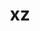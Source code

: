 ---
title: "xz"
layout: cache
categories: [package, develop-2024-09-22]
meta: {"versions": ["5.4.6"], "compilers": ["apple-clang@=15.0.0", "cce@=15.0.1", "gcc@=10.2.1", "gcc@=11.1.0", "gcc@=11.4.0", "gcc@=12.3.0", "gcc@=7.3.1", "gcc@=7.5.0", "gcc@=9.4.0", "intel@=2021.10.0", "msvc@=19.39.33523", "oneapi@=2024.2.1"], "oss": ["amzn2", "centos7", "rhel8", "ubuntu18.04", "ubuntu20.04", "ubuntu22.04", "ventura", "windows10.0.20348"], "platforms": ["darwin", "linux", "windows"], "targets": ["aarch64", "neoverse_n1", "neoverse_v1", "neoverse_v2", "ppc64le", "x86_64", "x86_64_v3", "x86_64_v4", "zen4"], "stacks": ["aws-isc", "aws-isc-aarch64", "aws-pcluster-neoverse_v1", "aws-pcluster-x86_64_v4", "build_systems", "data-vis-sdk", "developer-tools-manylinux2014", "e4s-cray-rhel", "e4s-neoverse-v2", "e4s-neoverse_v1", "e4s-oneapi", "e4s-power", "e4s-rocm-external", "ml-darwin-aarch64-mps", "ml-linux-x86_64-cpu", "ml-linux-x86_64-cuda", "ml-linux-x86_64-rocm", "radiuss", "radiuss-aws", "radiuss-aws-aarch64", "root", "tutorial", "windows-vis"], "num_specs": 26, "num_specs_by_stack": {"root": 26, "ml-darwin-aarch64-mps": 1, "aws-isc-aarch64": 2, "radiuss-aws-aarch64": 2, "radiuss-aws": 1, "aws-pcluster-neoverse_v1": 2, "aws-pcluster-x86_64_v4": 6, "aws-isc": 1, "developer-tools-manylinux2014": 1, "e4s-cray-rhel": 1, "data-vis-sdk": 1, "radiuss": 1, "build_systems": 1, "e4s-power": 1, "e4s-neoverse_v1": 1, "e4s-neoverse-v2": 1, "e4s-oneapi": 1, "ml-linux-x86_64-cpu": 1, "ml-linux-x86_64-rocm": 1, "tutorial": 2, "e4s-rocm-external": 1, "ml-linux-x86_64-cuda": 1, "windows-vis": 1}}
spec_details: [{"hash": "bhnpej2z2qc4mynmzgzdwvxjasbesjqe", "compiler": "apple-clang@=15.0.0", "versions": ["5.4.6"], "os": "ventura", "platform": "darwin", "target": "aarch64", "variants": ["build_system=autotools", "libs=shared,static", "~pic"], "stacks": ["root", "ml-darwin-aarch64-mps"], "size": "-", "tarball": "https://binaries.spack.io/develop-2024-09-22/build_cache/darwin-ventura-aarch64/apple-clang-15.0.0/xz-5.4.6/darwin-ventura-aarch64-apple-clang-15.0.0-xz-5.4.6-bhnpej2z2qc4mynmzgzdwvxjasbesjqe.spack"}, {"hash": "yefkdjt2abgpcoaumku6athgsae4pcgw", "compiler": "gcc@=7.3.1", "versions": ["5.4.6"], "os": "amzn2", "platform": "linux", "target": "aarch64", "variants": ["build_system=autotools", "libs=shared,static", "+pic"], "stacks": ["aws-isc-aarch64", "root"], "size": "-", "tarball": "https://binaries.spack.io/develop-2024-09-22/build_cache/linux-amzn2-aarch64/gcc-7.3.1/xz-5.4.6/linux-amzn2-aarch64-gcc-7.3.1-xz-5.4.6-yefkdjt2abgpcoaumku6athgsae4pcgw.spack"}, {"hash": "p3t77gz3zq27qex7ncvku6dlaamzyrgu", "compiler": "gcc@=7.3.1", "versions": ["5.4.6"], "os": "amzn2", "platform": "linux", "target": "aarch64", "variants": ["build_system=autotools", "libs=shared,static", "~pic"], "stacks": ["root", "radiuss-aws-aarch64"], "size": "-", "tarball": "https://binaries.spack.io/develop-2024-09-22/build_cache/linux-amzn2-aarch64/gcc-7.3.1/xz-5.4.6/linux-amzn2-aarch64-gcc-7.3.1-xz-5.4.6-p3t77gz3zq27qex7ncvku6dlaamzyrgu.spack"}, {"hash": "th4frqxbfsdxkuzjtez4swmokbw6v55w", "compiler": "gcc@=7.3.1", "versions": ["5.4.6"], "os": "amzn2", "platform": "linux", "target": "x86_64_v3", "variants": ["build_system=autotools", "libs=shared,static", "~pic"], "stacks": ["root", "radiuss-aws"], "size": "-", "tarball": "https://binaries.spack.io/develop-2024-09-22/build_cache/linux-amzn2-x86_64_v3/gcc-7.3.1/xz-5.4.6/linux-amzn2-x86_64_v3-gcc-7.3.1-xz-5.4.6-th4frqxbfsdxkuzjtez4swmokbw6v55w.spack"}, {"hash": "eeumw3dfrovjrxsqh7oaw2tbixn5azaz", "compiler": "gcc@=7.3.1", "versions": ["5.4.6"], "os": "amzn2", "platform": "linux", "target": "neoverse_n1", "variants": ["build_system=autotools", "libs=shared,static", "+pic"], "stacks": ["aws-isc-aarch64", "root"], "size": "-", "tarball": "https://binaries.spack.io/develop-2024-09-22/build_cache/linux-amzn2-neoverse_n1/gcc-7.3.1/xz-5.4.6/linux-amzn2-neoverse_n1-gcc-7.3.1-xz-5.4.6-eeumw3dfrovjrxsqh7oaw2tbixn5azaz.spack"}, {"hash": "bdmm7uxpdxjwvs3tg5ktljhnga5c67va", "compiler": "gcc@=7.3.1", "versions": ["5.4.6"], "os": "amzn2", "platform": "linux", "target": "neoverse_n1", "variants": ["build_system=autotools", "libs=shared,static", "~pic"], "stacks": ["root", "radiuss-aws-aarch64"], "size": "-", "tarball": "https://binaries.spack.io/develop-2024-09-22/build_cache/linux-amzn2-neoverse_n1/gcc-7.3.1/xz-5.4.6/linux-amzn2-neoverse_n1-gcc-7.3.1-xz-5.4.6-bdmm7uxpdxjwvs3tg5ktljhnga5c67va.spack"}, {"hash": "c6h6pdcw4ltit64t45jdedf6hyesnn5m", "compiler": "gcc@=12.3.0", "versions": ["5.4.6"], "os": "amzn2", "platform": "linux", "target": "neoverse_n1", "variants": ["build_system=autotools", "libs=shared,static", "~pic"], "stacks": ["root", "aws-pcluster-neoverse_v1"], "size": "-", "tarball": "https://binaries.spack.io/develop-2024-09-22/build_cache/linux-amzn2-neoverse_n1/gcc-12.3.0/xz-5.4.6/linux-amzn2-neoverse_n1-gcc-12.3.0-xz-5.4.6-c6h6pdcw4ltit64t45jdedf6hyesnn5m.spack"}, {"hash": "ic5xw4ilny3ttynvunkuqfvmffn3ibk3", "compiler": "gcc@=12.3.0", "versions": ["5.4.6"], "os": "amzn2", "platform": "linux", "target": "neoverse_v1", "variants": ["build_system=autotools", "libs=shared,static", "~pic"], "stacks": ["root", "aws-pcluster-neoverse_v1"], "size": "-", "tarball": "https://binaries.spack.io/develop-2024-09-22/build_cache/linux-amzn2-neoverse_v1/gcc-12.3.0/xz-5.4.6/linux-amzn2-neoverse_v1-gcc-12.3.0-xz-5.4.6-ic5xw4ilny3ttynvunkuqfvmffn3ibk3.spack"}, {"hash": "hllemxqr53diniybm5oygnww6ntdbuf5", "compiler": "gcc@=12.3.0", "versions": ["5.4.6"], "os": "amzn2", "platform": "linux", "target": "x86_64_v3", "variants": ["build_system=autotools", "libs=shared,static", "~pic"], "stacks": ["root", "aws-pcluster-x86_64_v4"], "size": "-", "tarball": "https://binaries.spack.io/develop-2024-09-22/build_cache/linux-amzn2-x86_64_v3/gcc-12.3.0/xz-5.4.6/linux-amzn2-x86_64_v3-gcc-12.3.0-xz-5.4.6-hllemxqr53diniybm5oygnww6ntdbuf5.spack"}, {"hash": "x4v4kl2gnudukswqvqz3oulkdiiaucbt", "compiler": "gcc@=7.3.1", "versions": ["5.4.6"], "os": "amzn2", "platform": "linux", "target": "x86_64_v3", "variants": ["build_system=autotools", "libs=shared,static", "+pic"], "stacks": ["root", "aws-isc"], "size": "-", "tarball": "https://binaries.spack.io/develop-2024-09-22/build_cache/linux-amzn2-x86_64_v3/gcc-7.3.1/xz-5.4.6/linux-amzn2-x86_64_v3-gcc-7.3.1-xz-5.4.6-x4v4kl2gnudukswqvqz3oulkdiiaucbt.spack"}, {"hash": "ldrquk5d5s5bb4oub2acbkcshb3n4nxw", "compiler": "intel@=2021.10.0", "versions": ["5.4.6"], "os": "amzn2", "platform": "linux", "target": "x86_64_v3", "variants": ["build_system=autotools", "libs=shared,static", "~pic"], "stacks": ["root", "aws-pcluster-x86_64_v4"], "size": "-", "tarball": "https://binaries.spack.io/develop-2024-09-22/build_cache/linux-amzn2-x86_64_v3/intel-2021.10.0/xz-5.4.6/linux-amzn2-x86_64_v3-intel-2021.10.0-xz-5.4.6-ldrquk5d5s5bb4oub2acbkcshb3n4nxw.spack"}, {"hash": "ijjsy3kkbtl23kmqmzlfajhucss5nsjx", "compiler": "gcc@=12.3.0", "versions": ["5.4.6"], "os": "amzn2", "platform": "linux", "target": "x86_64_v4", "variants": ["build_system=autotools", "libs=shared,static", "~pic"], "stacks": ["root", "aws-pcluster-x86_64_v4"], "size": "-", "tarball": "https://binaries.spack.io/develop-2024-09-22/build_cache/linux-amzn2-x86_64_v4/gcc-12.3.0/xz-5.4.6/linux-amzn2-x86_64_v4-gcc-12.3.0-xz-5.4.6-ijjsy3kkbtl23kmqmzlfajhucss5nsjx.spack"}, {"hash": "pbqdmykcrquwy6kc4frydmip2xk75qr2", "compiler": "gcc@=10.2.1", "versions": ["5.4.6"], "os": "centos7", "platform": "linux", "target": "x86_64_v3", "variants": ["build_system=autotools", "libs=shared,static", "~pic"], "stacks": ["root", "developer-tools-manylinux2014"], "size": "-", "tarball": "https://binaries.spack.io/develop-2024-09-22/build_cache/linux-centos7-x86_64_v3/gcc-10.2.1/xz-5.4.6/linux-centos7-x86_64_v3-gcc-10.2.1-xz-5.4.6-pbqdmykcrquwy6kc4frydmip2xk75qr2.spack"}, {"hash": "eukcxvw5a4fqbbj3ikjuq2osycznm6xm", "compiler": "intel@=2021.10.0", "versions": ["5.4.6"], "os": "amzn2", "platform": "linux", "target": "x86_64_v3", "variants": ["build_system=autotools", "libs=shared,static", "~pic"], "stacks": ["root", "aws-pcluster-x86_64_v4"], "size": "-", "tarball": "https://binaries.spack.io/develop-2024-09-22/build_cache/linux-amzn2-x86_64_v3/intel-2021.10.0/xz-5.4.6/linux-amzn2-x86_64_v3-intel-2021.10.0-xz-5.4.6-eukcxvw5a4fqbbj3ikjuq2osycznm6xm.spack"}, {"hash": "7gc6c2sjwsxxend4ie4db2bblgdu7e2g", "compiler": "intel@=2021.10.0", "versions": ["5.4.6"], "os": "amzn2", "platform": "linux", "target": "x86_64_v4", "variants": ["build_system=autotools", "libs=shared,static", "~pic"], "stacks": ["root", "aws-pcluster-x86_64_v4"], "size": "-", "tarball": "https://binaries.spack.io/develop-2024-09-22/build_cache/linux-amzn2-x86_64_v4/intel-2021.10.0/xz-5.4.6/linux-amzn2-x86_64_v4-intel-2021.10.0-xz-5.4.6-7gc6c2sjwsxxend4ie4db2bblgdu7e2g.spack"}, {"hash": "3rxdvp5gvc7z66klcxn5hgtfj5hcg2uq", "compiler": "intel@=2021.10.0", "versions": ["5.4.6"], "os": "amzn2", "platform": "linux", "target": "x86_64_v4", "variants": ["build_system=autotools", "libs=shared,static", "~pic"], "stacks": ["root", "aws-pcluster-x86_64_v4"], "size": "-", "tarball": "https://binaries.spack.io/develop-2024-09-22/build_cache/linux-amzn2-x86_64_v4/intel-2021.10.0/xz-5.4.6/linux-amzn2-x86_64_v4-intel-2021.10.0-xz-5.4.6-3rxdvp5gvc7z66klcxn5hgtfj5hcg2uq.spack"}, {"hash": "7anllyztadjg2f7dp3ajjijtgsm32oh3", "compiler": "cce@=15.0.1", "versions": ["5.4.6"], "os": "rhel8", "platform": "linux", "target": "zen4", "variants": ["build_system=autotools", "libs=shared,static", "+pic"], "stacks": ["root", "e4s-cray-rhel"], "size": "-", "tarball": "https://binaries.spack.io/develop-2024-09-22/build_cache/linux-rhel8-zen4/cce-15.0.1/xz-5.4.6/linux-rhel8-zen4-cce-15.0.1-xz-5.4.6-7anllyztadjg2f7dp3ajjijtgsm32oh3.spack"}, {"hash": "wwqaoo732fnn7xqk24xvcwneta7nykqh", "compiler": "gcc@=11.1.0", "versions": ["5.4.6"], "os": "ubuntu20.04", "platform": "linux", "target": "x86_64_v3", "variants": ["build_system=autotools", "libs=shared,static", "~pic"], "stacks": ["root", "data-vis-sdk"], "size": "-", "tarball": "https://binaries.spack.io/develop-2024-09-22/build_cache/linux-ubuntu20.04-x86_64_v3/gcc-11.1.0/xz-5.4.6/linux-ubuntu20.04-x86_64_v3-gcc-11.1.0-xz-5.4.6-wwqaoo732fnn7xqk24xvcwneta7nykqh.spack"}, {"hash": "wpw75dupt3a2fdgklu2o6pgx7zjobmig", "compiler": "gcc@=7.5.0", "versions": ["5.4.6"], "os": "ubuntu18.04", "platform": "linux", "target": "x86_64_v3", "variants": ["build_system=autotools", "libs=shared,static", "~pic"], "stacks": ["root", "radiuss", "build_systems"], "size": "-", "tarball": "https://binaries.spack.io/develop-2024-09-22/build_cache/linux-ubuntu18.04-x86_64_v3/gcc-7.5.0/xz-5.4.6/linux-ubuntu18.04-x86_64_v3-gcc-7.5.0-xz-5.4.6-wpw75dupt3a2fdgklu2o6pgx7zjobmig.spack"}, {"hash": "e33kpwigzkzgrkismaidcwwpv3mcuv6p", "compiler": "gcc@=9.4.0", "versions": ["5.4.6"], "os": "ubuntu20.04", "platform": "linux", "target": "ppc64le", "variants": ["build_system=autotools", "libs=shared,static", "+pic"], "stacks": ["root", "e4s-power"], "size": "-", "tarball": "https://binaries.spack.io/develop-2024-09-22/build_cache/linux-ubuntu20.04-ppc64le/gcc-9.4.0/xz-5.4.6/linux-ubuntu20.04-ppc64le-gcc-9.4.0-xz-5.4.6-e33kpwigzkzgrkismaidcwwpv3mcuv6p.spack"}, {"hash": "awfpsvmsy7lp6f5rg4eazjtj2a7v6srm", "compiler": "gcc@=11.4.0", "versions": ["5.4.6"], "os": "ubuntu22.04", "platform": "linux", "target": "neoverse_v1", "variants": ["build_system=autotools", "libs=shared,static", "+pic"], "stacks": ["root", "e4s-neoverse_v1"], "size": "-", "tarball": "https://binaries.spack.io/develop-2024-09-22/build_cache/linux-ubuntu22.04-neoverse_v1/gcc-11.4.0/xz-5.4.6/linux-ubuntu22.04-neoverse_v1-gcc-11.4.0-xz-5.4.6-awfpsvmsy7lp6f5rg4eazjtj2a7v6srm.spack"}, {"hash": "xqki7beaqe4vswdtqrlhlblsn2j6af2s", "compiler": "gcc@=11.4.0", "versions": ["5.4.6"], "os": "ubuntu22.04", "platform": "linux", "target": "neoverse_v2", "variants": ["build_system=autotools", "libs=shared,static", "+pic"], "stacks": ["root", "e4s-neoverse-v2"], "size": "-", "tarball": "https://binaries.spack.io/develop-2024-09-22/build_cache/linux-ubuntu22.04-neoverse_v2/gcc-11.4.0/xz-5.4.6/linux-ubuntu22.04-neoverse_v2-gcc-11.4.0-xz-5.4.6-xqki7beaqe4vswdtqrlhlblsn2j6af2s.spack"}, {"hash": "2hoeyd2koqxtzfc6jmigric7v7xbdghp", "compiler": "oneapi@=2024.2.1", "versions": ["5.4.6"], "os": "ubuntu22.04", "platform": "linux", "target": "x86_64_v3", "variants": ["build_system=autotools", "libs=shared,static", "+pic"], "stacks": ["root", "e4s-oneapi"], "size": "-", "tarball": "https://binaries.spack.io/develop-2024-09-22/build_cache/linux-ubuntu22.04-x86_64_v3/oneapi-2024.2.1/xz-5.4.6/linux-ubuntu22.04-x86_64_v3-oneapi-2024.2.1-xz-5.4.6-2hoeyd2koqxtzfc6jmigric7v7xbdghp.spack"}, {"hash": "2fvrfr67ahyx5vqg6hyd3dachcl3nl2k", "compiler": "gcc@=11.4.0", "versions": ["5.4.6"], "os": "ubuntu22.04", "platform": "linux", "target": "x86_64_v3", "variants": ["build_system=autotools", "libs=shared,static", "~pic"], "stacks": ["ml-linux-x86_64-cpu", "ml-linux-x86_64-rocm", "tutorial", "root", "e4s-rocm-external", "ml-linux-x86_64-cuda"], "size": "-", "tarball": "https://binaries.spack.io/develop-2024-09-22/build_cache/linux-ubuntu22.04-x86_64_v3/gcc-11.4.0/xz-5.4.6/linux-ubuntu22.04-x86_64_v3-gcc-11.4.0-xz-5.4.6-2fvrfr67ahyx5vqg6hyd3dachcl3nl2k.spack"}, {"hash": "ifvv7czmuxhion5acm5zlyfqkugbuaya", "compiler": "gcc@=12.3.0", "versions": ["5.4.6"], "os": "ubuntu22.04", "platform": "linux", "target": "x86_64_v3", "variants": ["build_system=autotools", "libs=shared,static", "~pic"], "stacks": ["root", "tutorial"], "size": "-", "tarball": "https://binaries.spack.io/develop-2024-09-22/build_cache/linux-ubuntu22.04-x86_64_v3/gcc-12.3.0/xz-5.4.6/linux-ubuntu22.04-x86_64_v3-gcc-12.3.0-xz-5.4.6-ifvv7czmuxhion5acm5zlyfqkugbuaya.spack"}, {"hash": "yidzm2jfgddqfgjpf3oplfjqxz7qjzur", "compiler": "msvc@=19.39.33523", "versions": ["5.4.6"], "os": "windows10.0.20348", "platform": "windows", "target": "x86_64", "variants": ["build_system=msbuild", "libs=shared,static", "~pic"], "stacks": ["root", "windows-vis"], "size": "-", "tarball": "https://binaries.spack.io/develop-2024-09-22/build_cache/windows-windows10.0.20348-x86_64/msvc-19.39.33523/xz-5.4.6/windows-windows10.0.20348-x86_64-msvc-19.39.33523-xz-5.4.6-yidzm2jfgddqfgjpf3oplfjqxz7qjzur.spack"}]
---
